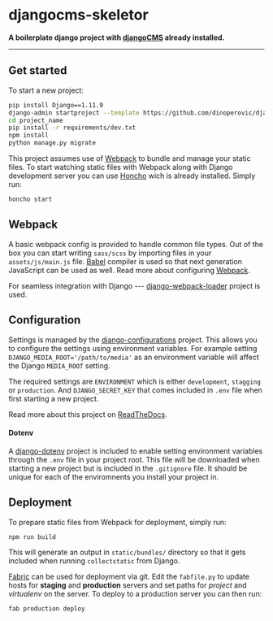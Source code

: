 
# djangocms-skeletor

**A boilerplate django project with [djangoCMS](https://www.django-cms.org) already installed.**

---

## Get started

To start a new project:

```bash
pip install Django==1.11.9
django-admin startproject --template https://github.com/dinoperovic/djangocms-skeletor/archive/master.zip -e py,md,env,json project_name
cd project_name
pip install -r requirements/dev.txt
npm install
python manage.py migrate
```

This project assumes use of [Webpack](https://webpack.js.org/) to bundle and manage your static files. To start watching static files
with Webpack along with Django development server you can use [Honcho](https://github.com/nickstenning/honcho) wich is already installed.
Simply run:

```bash
honcho start
```

## Webpack

A basic webpack config is provided to handle common file types. Out of the box you can start writing `sass/scss` by importing files in your `assets/js/main.js` file.  [Babel](https://babeljs.io/) compiler is used so that next generation JavaScript can be used as well. Read more about configuring [Webpack](https://webpack.js.org/configuration/).

For seamless integration with Django --- [django-webpack-loader](https://github.com/ezhome/django-webpack-loader) project is used.

## Configuration

Settings is managed by the [django-configurations](https://github.com/jazzband/django-configurations) project.
This allows you to configure the settings using environment variables. For example setting `DJANGO_MEDIA_ROOT='/path/to/media'`
as an environment variable will affect the Django `MEDIA_ROOT` setting.

The required settings are `ENVIRONMENT` which is either `development`, `stagging` or `production`. And ``DJANGO_SECRET_KEY``
that comes included in `.env` file when first starting a new project.

Read more about this project on [ReadTheDocs](https://django-configurations.readthedocs.io).

#### Dotenv

A [django-dotenv](https://github.com/jpadilla/django-dotenv) project is included to enable setting environment variables
through the `.env` file in your project root. This file will be downloaded when starting a new project but is included
in the `.gitignore` file. It should be unique for each of the enviromnents you install your project in.


## Deployment

To prepare static files from Webpack for deployment, simply run:

```bash
npm run build
```

This will generate an output in `static/bundles/` directory so that it gets included when running `collectstatic` from Django.

[Fabric](http://www.fabfile.org/) can be used for deployment via git. Edit the `fabfile.py` to update hosts for
**staging** and **production** servers and set paths for *project* and *virtualenv* on the server.
To deploy to a production server you can then run:

```bash
fab production deploy
```
